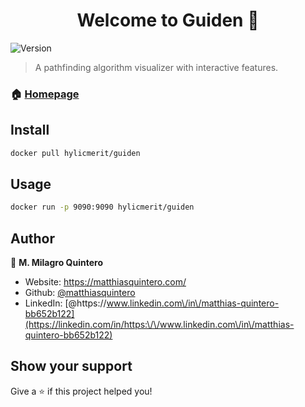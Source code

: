 <h1 align="center">Welcome to Guiden 👋</h1>
<p>
  <img alt="Version" src="https://img.shields.io/badge/version-0.0.0-blue.svg?cacheSeconds=2592000" />
</p>

> A pathfinding algorithm visualizer with interactive features.

### 🏠 [Homepage](http://guiden.s3-website.us-east-2.amazonaws.com/)

## Install

```sh
docker pull hylicmerit/guiden
```

## Usage

```sh
docker run -p 9090:9090 hylicmerit/guiden
```

## Author

👤 **M. Milagro Quintero**

* Website: https://matthiasquintero.com/
* Github: [@matthiasquintero](https://github.com/matthiasquintero)
* LinkedIn: [@https:\/\/www.linkedin.com\/in\/matthias-quintero-bb652b122](https://linkedin.com/in/https:\/\/www.linkedin.com\/in\/matthias-quintero-bb652b122)

## Show your support

Give a ⭐️ if this project helped you!
